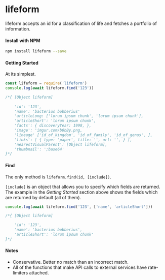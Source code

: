 # lifeform

lifeform accepts an id for a classification of life and fetches a portfolio of information.

#### Install with NPM

```bash
npm install lifeform --save
```

#### Getting Started
At its simplest.

```js
const lifeform = require('lifeform')
console.log(await lifeform.find('123'))

/*{ [Object lifeform]
    
    'id': '123',
    'name': 'bacterius bobberius'
    'articleLong: ['lorum ipsum chunk', 'lorum ipsum chunk'],
    'articleShort': 'lorum ipsum chunk',
    'facts': { discoveryYear: 1998, },
    'image': 'imgur.com/b0bBy.png,
    'lineage' ['id_of_kingdom', 'id_of_family', 'id_of_genus', ],
    'links': [ { type: 'paper', title: '', url: '', } ],
    'nearestVisualParent': [Object lifeform],
    'thumbnail': ';base64'
}*/
```

#### Find

The only method is `lifeform.find(id, [include])`.

`[include]` is an object that allows you to specify which fields are returned. The example in the *Getting Started* section above shows the fields which are returned by default (all of them).

```js
console.log(await lifeform.find('123', ['name', 'articleShort']))

/*{ [Object lifeform]

    'id': '123',
    'name': 'bacterius bobberius',
    'articleShort': 'lorum ipsum chunk'
}*/
```

#### Notes

- Conservative. Better no match than an incorrect match.
- All of the functions that make API calls to external services have rate-limiters attached.